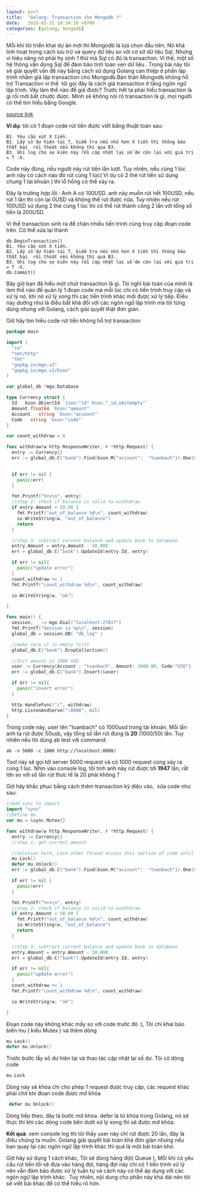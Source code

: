 ```yaml
---
layout: post
title:  "Golang: Transaction cho Mongodb ?"
date:   2016-03-31 18:34:10 +0700
categories: [golang, mongodb]
---
```

Mỗi khi tôi triển khai dự án mới thì Mongodb là lựa chọn đầu tiên, Nó khá linh hoạt trong cách lưu trữ và query dữ liệu so với cơ sở dữ liệu Sql. Nhưng vì hiệu năng nó phải hy sinh 1 thứ mà Sql có đó là transaction. Vì thế, một số hệ thông vẫn dùng Sql để đảm bảo tính toàn vẹn dữ liệu . Trong bài này tôi sẽ giải quyết vấn đề này bằng cách sử dụng Golang can thiệp ở phần lập trình nhằm giả lập transaction cho Mongodb.Bản thân Mongodb không hỗ trợ Transaction vì thế  tôi gọi đây là cách giả transaction ở tầng ngôn ngữ lập trình. Vây làm thế nào để giả được? Trước hết ta phải hiểu transaction là gì rồi mới bắt chước được. Mình sẽ không nói rõ transaction là gì, mọi người có thể tìm hiểu bằng Google.

[source link](https://github.com/bachvtuan/Golang-Mongodb-Transaction-Example)


**Ví dụ:** tôi có 1 đoạn code rút tiền được viết bằng thuật toán sau:
```
B1. Yêu cầu xút X tiền.
B2. Lấy số dư hiện tại T, kiểm tra nếu nhỏ hơn X tiền thì thông báo thất bại  rồi thoát nếu không thì qua B3.
B3. Ghi log cho sự kiện này rồi cập nhật lại số dư còn lại với giá tri = T -X.
```
Code này đúng, nếu người này rút tiền lần lượt. Tuy nhiên, nếu cùng 1 lúc anh này có cách nào đó rút cùng 1 lúc( Ví dụ có 2 thẻ rút tiền sử dụng chung 1 tài khoản ) thì lỗ hổng có thể xảy ra.

Đây là trường hợp lỗi : Anh A có 100USD. anh này muốn rút hết 100USD, nếu rút 1 lần thì còn lại 0USD và không thể rút được nữa. Tuy nhiên nếu rút 100USD sử dụng 2 thẻ cùng 1 lúc thì có thể rút thành công 2 lần với tổng số tiền là 200USD.

Vì thế transaction sinh ra để chặn nhiều tiến trình cùng truy cập đoạn code trên. Có thể sửa lại thành
```
db.BeginTransaction()
B1. Yêu cầu xút X tiền.
B2. Lấy số dư hiện tại T, kiểm tra nếu nhỏ hơn X tiền thì thông báo thất bại  rồi thoát nếu không thì qua B3.
B3. Ghi log cho sự kiện này rồi cập nhật lại số dư còn lại với giá tri = T -X.
db.Commit()
```
Bây giờ bạn đã hiểu một chút transaction là gì. Tôi nghĩ bài toán của mình là làm thế nào để quản lý 1 đoạn code mà mỗi lúc chỉ có tiến trình truy cập và xử lý nó, khi nó xử lý xong thì các tiến trình khác mới được xử lý tiếp. Điều này dường như là điều bất khả đối với các ngôn ngữ lập trình mà tôi từng dùng nhưng với Golang, cách giải quyết thật đơn giản.

Giờ hãy tìm hiểu code rút tiền không hỗ trợ transaction
```go
package main

import (
  "io"
  "net/http"
  "fmt"
  "gopkg.in/mgo.v2"
  "gopkg.in/mgo.v2/bson"
)

var global_db *mgo.Database

type Currency struct {
  Id   bson.ObjectId `json:"id" bson:"_id,omitempty"`
  Amount float64 `bson:"amount"`
  Account   string `bson:"account"`
  Code   string `bson:"code"`
}

var count_withdraw = 0

func withdraw(w http.ResponseWriter, r *http.Request) {
  entry := Currency{}
  err := global_db.C("bank").Find(bson.M{"account":  "tuanbach"}).One(&entry)
  

  if err != nil {
    panic(err)
  }

  fmt.Printf("%+v\n", entry)
  //step 2: check if balance is valid to widthdraw
  if entry.Amount < 50.00 {
    fmt.Printf("out_of_balance %d\n", count_withdraw)
    io.WriteString(w, "out_of_balance")
    return
  }

  //step 3: subtract current balance and update back to database
  entry.Amount = entry.Amount - 50.000
  err = global_db.C("bank").UpdateId(entry.Id, entry)

  if err != nil{
    panic("update error")
  }
  count_withdraw += 1
  fmt.Printf("count_withdraw %d\n", count_withdraw)

  io.WriteString(w, "ok")

}

func main() {
  session, _ := mgo.Dial("localhost:27017")
  fmt.Printf("Session is %p\n", session)
  global_db = session.DB( "db_log" )

  //make sure it is empty first
  global_db.C("bank").DropCollection()

  //Init amount is 1000 USD
  user := Currency{Account : "tuanbach", Amount: 1000.00, Code:"USD"}
  err := global_db.C("bank").Insert(&user)

  if err != nil{
    panic("insert error")
  }

  http.HandleFunc("/", withdraw)
  http.ListenAndServe(":8000", nil)
}
```

Trong code này, user tên "tuanbach" có 1000usd trong tài khoản. Mỗi lần anh ta rút được 50usb, vậy tổng số lần rút đúng là **20** (1000/50) lần. Tuy nhiên nếu tôi dùng ab test với command:
```
ab -n 5000 -c 1000 http://localhost:8000/
```

Tool này sẽ gọi tới server 5000 request và có 1000 request cùng xảy ra cùng 1 lúc. Nhìn vào console log, tôi tính anh này rút được tới **1947** lần, rất lớn so với số lần rút thưc tế là 20 phải không ?

Giờ hãy khắc phục bằng cách thêm transaction kỳ diệu vào,  sửa code như sau:
```go
//Add sync to import
import "sync"
//Define mu
var mu = &sync.Mutex{}

func withdraw(w http.ResponseWriter, r *http.Request) {
  entry := Currency{}
  //step 1: get current amount

  //Solution here, Lock other thread access this section of code until it's unlocked
  mu.Lock()
  defer mu.Unlock()
  err := global_db.C("bank").Find(bson.M{"account":  "tuanbach"}).One(&entry)

  if err != nil {
    panic(err)
  }

  fmt.Printf("%+v\n", entry)
  //step 2: check if balance is valid to widthdraw
  if entry.Amount < 50.00 {
    fmt.Printf("out_of_balance %d\n", count_withdraw)
    io.WriteString(w, "out_of_balance")
    return
  }

  //step 3: subtract current balance and update back to database
  entry.Amount = entry.Amount - 50.000
  err = global_db.C("bank").UpdateId(entry.Id, entry)

  if err != nil{
    panic("update error")
  }
  count_withdraw += 1
  fmt.Printf("count_withdraw %d\n", count_withdraw)

  io.WriteString(w, "ok")

}
```

Đoạn code này không khác mấy so với code trước đó :), Tôi chỉ khai báo biến mu ( kiểu Mutex ) và thêm dòng
```go
mu.Lock()
defer mu.Unlock()
```
Trước bước lấy số dư hiện tại và thao tác cập nhật lại số dư. Tôi có dòng code
```go
mu.Lock
```
Dòng này sẽ khóa chỉ cho phép 1 request được truy cập, các request khác phải chờ khi đoạn code được mở khóa

```go
 defer mu.Unlock()
```
Dòng tiếp theo, đây là bước mở khóa. defer là từ khóa trong Golang, nó sẽ thực thi khi các dòng code bên dưới xử lý xong thì sẽ được mở khóa.

**Kết quả**: xem console log thì tôi thấy user này chỉ rút được 20 lần, đây là điều chúng ta muốn. Golang giải quyết bài toán khá đơn giản nhưng nếu bạn quay lại các ngôn ngữ lập trình khác thì quả là một bài toán khó.

Giờ hãy sử dụng 1 cách khác, Tôi sẽ dùng hàng đợi( Queue ), Mỗi khi có yêu cầu rút tiền tối sẽ đưa vào hàng đợi, hàng đợi này chỉ có 1 tiến trình xử lý nên vẫn đảm bảo được xử lý tuần tự và cách này có thể áp dụng với các ngôn ngữ lập trình khác.  Tuy nhiên, nội dung cho phần này khá dài nên tôi sẽ viết bài khác để có thể hiểu rõ hơn.